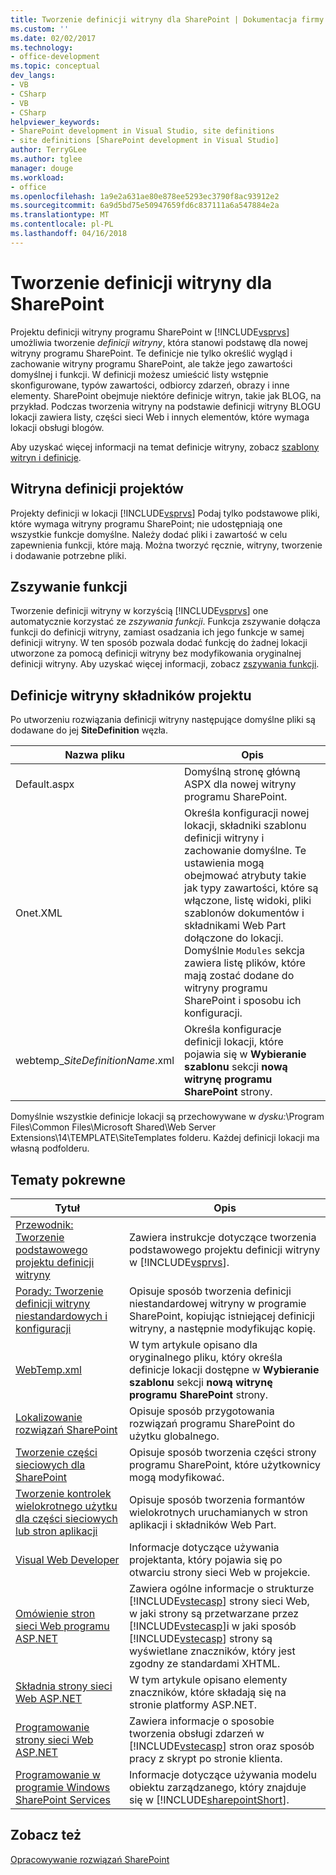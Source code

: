 ```yaml
---
title: Tworzenie definicji witryny dla SharePoint | Dokumentacja firmy Microsoft
ms.custom: ''
ms.date: 02/02/2017
ms.technology:
- office-development
ms.topic: conceptual
dev_langs:
- VB
- CSharp
- VB
- CSharp
helpviewer_keywords:
- SharePoint development in Visual Studio, site definitions
- site definitions [SharePoint development in Visual Studio]
author: TerryGLee
ms.author: tglee
manager: douge
ms.workload:
- office
ms.openlocfilehash: 1a9e2a631ae80e878ee5293ec3790f8ac93912e2
ms.sourcegitcommit: 6a9d5bd75e50947659fd6c837111a6a547884e2a
ms.translationtype: MT
ms.contentlocale: pl-PL
ms.lasthandoff: 04/16/2018
---
```

# <a name="creating-site-definitions-for-sharepoint"></a>Tworzenie definicji witryny dla SharePoint
  Projektu definicji witryny programu SharePoint w [!INCLUDE[vsprvs](../sharepoint/includes/vsprvs-md.md)] umożliwia tworzenie *definicji witryny*, która stanowi podstawę dla nowej witryny programu SharePoint. Te definicje nie tylko określić wygląd i zachowanie witryny programu SharePoint, ale także jego zawartości domyślnej i funkcji. W definicji możesz umieścić listy wstępnie skonfigurowane, typów zawartości, odbiorcy zdarzeń, obrazy i inne elementy. SharePoint obejmuje niektóre definicje witryn, takie jak BLOG, na przykład. Podczas tworzenia witryny na podstawie definicji witryny BLOGU lokacji zawiera listy, części sieci Web i innych elementów, które wymaga lokacji obsługi blogów.  
  
 Aby uzyskać więcej informacji na temat definicje witryny, zobacz [szablony witryn i definicje](http://go.microsoft.com/fwlink/?LinkId=179134).  
  
## <a name="site-definition-projects"></a>Witryna definicji projektów  
 Projekty definicji w lokacji [!INCLUDE[vsprvs](../sharepoint/includes/vsprvs-md.md)] Podaj tylko podstawowe pliki, które wymaga witryny programu SharePoint; nie udostępniają one wszystkie funkcje domyślne. Należy dodać pliki i zawartość w celu zapewnienia funkcji, które mają. Można tworzyć ręcznie, witryny, tworzenie i dodawanie potrzebne pliki.  
  
## <a name="feature-stapling"></a>Zszywanie funkcji  
 Tworzenie definicji witryny w korzyścią [!INCLUDE[vsprvs](../sharepoint/includes/vsprvs-md.md)] one automatycznie korzystać ze *zszywania funkcji*. Funkcja zszywanie dołącza funkcji do definicji witryny, zamiast osadzania ich jego funkcje w samej definicji witryny. W ten sposób pozwala dodać funkcję do żadnej lokacji utworzone za pomocą definicji witryny bez modyfikowania oryginalnej definicji witryny. Aby uzyskać więcej informacji, zobacz [zszywania funkcji](http://go.microsoft.com/fwlink/?LinkID=119283).  
  
## <a name="site-definition-project-components"></a>Definicje witryny składników projektu  
 Po utworzeniu rozwiązania definicji witryny następujące domyślne pliki są dodawane do jej **SiteDefinition** węzła.  
  
|Nazwa pliku|Opis|  
|---------------|-----------------|  
|Default.aspx|Domyślną stronę główną ASPX dla nowej witryny programu SharePoint.|  
|Onet.XML|Określa konfiguracji nowej lokacji, składniki szablonu definicji witryny i zachowanie domyślne. Te ustawienia mogą obejmować atrybuty takie jak typy zawartości, które są włączone, listę widoki, pliki szablonów dokumentów i składnikami Web Part dołączone do lokacji. Domyślnie `Modules` sekcja zawiera listę plików, które mają zostać dodane do witryny programu SharePoint i sposobu ich konfiguracji.|  
|webtemp_*SiteDefinitionName*.xml|Określa konfiguracje definicji lokacji, które pojawia się w **Wybieranie szablonu** sekcji **nową witrynę programu SharePoint** strony.|  
  
 Domyślnie wszystkie definicje lokacji są przechowywane w *dysku:*\Program Files\Common Files\Microsoft Shared\Web Server Extensions\14\TEMPLATE\SiteTemplates folderu. Każdej definicji lokacji ma własną podfolderu.  
  
## <a name="related-topics"></a>Tematy pokrewne  
  
|Tytuł|Opis|  
|-----------|-----------------|  
|[Przewodnik: Tworzenie podstawowego projektu definicji witryny](../sharepoint/walkthrough-create-a-basic-site-definition-project.md)|Zawiera instrukcje dotyczące tworzenia podstawowego projektu definicji witryny w [!INCLUDE[vsprvs](../sharepoint/includes/vsprvs-md.md)].|  
|[Porady: Tworzenie definicji witryny niestandardowych i konfiguracji](http://go.microsoft.com/fwlink/?LinkId=183309)|Opisuje sposób tworzenia definicji niestandardowej witryny w programie SharePoint, kopiując istniejącej definicji witryny, a następnie modyfikując kopię.|  
|[WebTemp.xml](http://go.microsoft.com/fwlink/?LinkId=183310)|W tym artykule opisano dla oryginalnego pliku, który określa definicje lokacji dostępne w **Wybieranie szablonu** sekcji **nową witrynę programu SharePoint** strony.|  
|[Lokalizowanie rozwiązań SharePoint](../sharepoint/localizing-sharepoint-solutions.md)|Opisuje sposób przygotowania rozwiązań programu SharePoint do użytku globalnego.|  
|[Tworzenie części sieciowych dla SharePoint](../sharepoint/creating-web-parts-for-sharepoint.md)|Opisuje sposób tworzenia części strony programu SharePoint, które użytkownicy mogą modyfikować.|  
|[Tworzenie kontrolek wielokrotnego użytku dla części sieciowych lub stron aplikacji](../sharepoint/creating-reusable-controls-for-web-parts-or-application-pages.md)|Opisuje sposób tworzenia formantów wielokrotnych uruchamianych w stron aplikacji i składników Web Part.|  
|[Visual Web Developer](http://go.microsoft.com/fwlink/?LinkId=178725)|Informacje dotyczące używania projektanta, który pojawia się po otwarciu strony sieci Web w projekcie.|  
|[Omówienie stron sieci Web programu ASP.NET](http://go.microsoft.com/fwlink/?LinkId=178726)|Zawiera ogólne informacje o strukturze [!INCLUDE[vstecasp](../sharepoint/includes/vstecasp-md.md)] strony sieci Web, w jaki strony są przetwarzane przez [!INCLUDE[vstecasp](../sharepoint/includes/vstecasp-md.md)]i w jaki sposób [!INCLUDE[vstecasp](../sharepoint/includes/vstecasp-md.md)] strony są wyświetlane znaczników, który jest zgodny ze standardami XHTML.|  
|[Składnia strony sieci Web ASP.NET](http://go.microsoft.com/fwlink/?LinkId=178727)|W tym artykule opisano elementy znaczników, które składają się na stronie platformy ASP.NET.|  
|[Programowanie strony sieci Web ASP.NET](http://go.microsoft.com/fwlink/?LinkId=178728)|Zawiera informacje o sposobie tworzenia obsługi zdarzeń w [!INCLUDE[vstecasp](../sharepoint/includes/vstecasp-md.md)] stron oraz sposób pracy z skrypt po stronie klienta.|  
|[Programowanie w programie Windows SharePoint Services](http://go.microsoft.com/fwlink/?LinkId=178729)|Informacje dotyczące używania modelu obiektu zarządzanego, który znajduje się w [!INCLUDE[sharepointShort](../sharepoint/includes/sharepointshort-md.md)].|  
  
## <a name="see-also"></a>Zobacz też  
 [Opracowywanie rozwiązań SharePoint](../sharepoint/developing-sharepoint-solutions.md)  
  
  